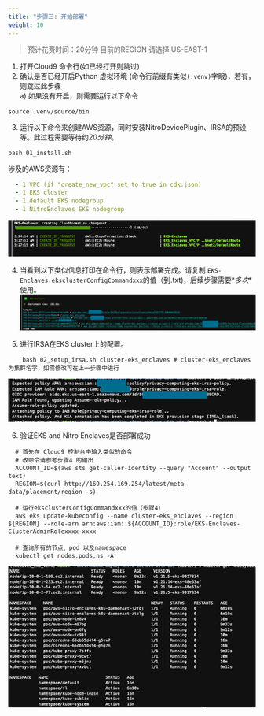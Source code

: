 ```yaml
---
title: "步骤三: 开始部署"
weight: 10
---
```


> 预计花费时间：20分钟
> 目前的REGION 请选择 US-EAST-1

1. 打开Cloud9 命令行(如已经打开则跳过)
2. 确认是否已经开启Python 虚拟环境 (命令行前缀有类似`(.venv)`字眼)，若有，则跳过此步骤 <br/>
   a) 如果没有开启，则需要运行以下命令

```shell
source .venv/source/bin
```

3. 运行以下命令来创建AWS资源，同时安装NitroDevicePlugin、IRSA的预设等。此过程需要等待约*20分钟*。 <br/>

```shell
bash 01_install.sh
```

涉及的AWS资源有： <br/>

```yaml
  - 1 VPC (if "create_new_vpc" set to true in cdk.json)
  - 1 EKS cluster
  - 1 default EKS nodegroup
  - 1 NitroEnclaves EKS nodegroup
```

![img.png](/static/workshop-step-3-wip.png)

4. 当看到以下类似信息打印在命令行，则表示部署完成。请复制 `EKS-Enclaves.eksclusterConfigCommandxxx`的值（到.txt)，后续步骤需要*_多次_*使用。 <br/>
   ![image.png](/static/workshop-step-3-deploy-success.png)

5. 进行IRSA在EKS cluster上的配置。

```shell
    bash 02_setup_irsa.sh cluster-eks_enclaves # cluster-eks_enclaves为集群名字，如需修改可在上一步骤中进行
```

![image.png](/static/workshop-step-3-deploy-irsa.png)<br/>

6. 验证EKS and Nitro Enclaves是否部署成功<br/>

```shell
  # 首先在 Cloud9 控制台中输入类似的命令
  # 改命令请参考步骤4 的输出
  ACCOUNT_ID=$(aws sts get-caller-identity --query "Account" --output text)
  REGION=$(curl http://169.254.169.254/latest/meta-data/placement/region -s)
  
  # 运行eksclusterConfigCommandxxx的值（步骤4）
  aws eks update-kubeconfig --name cluster-eks_enclaves --region ${REGION} --role-arn arn:aws:iam::${ACCOUNT_ID}:role/EKS-Enclaves-ClusterAdminRolexxxx-xxxx

  # 查询所有的节点、pod 以及namespace
  kubectl get nodes,pods,ns -A
```

![Images](/static/workshop-step-3-res-output.png)<br/>